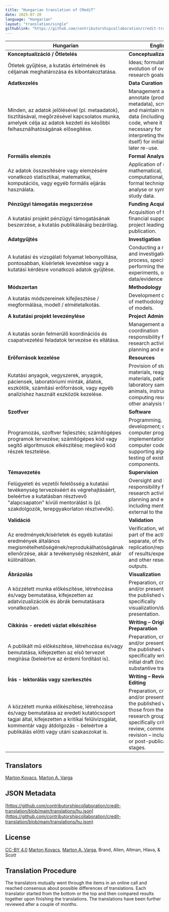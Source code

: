 ```yaml
---
title: "Hungarian translation of CRediT"
date: 2025-07-20
language: "Hungarian"
layout: "translation/single"
githublink: "https://github.com/contributorshipcollaboration/credit-translation/blob/main/translations/hu.json"
---
```


| Hungarian | English |
| --- | --- |
| **Konceptualizáció / Ötletelés** | **Conceptualization** |
| Ötletek gyűjtése, a kutatás értelmének és céljainak meghatározása és kibontakoztatása. | Ideas; formulation or evolution of overarching research goals and aims. |
| **Adatkezelés** | **Data Curation** |
| Minden, az adatok jelölésével (pl. metaadatok), tisztításával, megőrzésével kapcsolatos munka, amelyek célja az adatok kezdeti és későbbi felhasználhatóságának elősegítése. | Management activities to annotate (produce metadata), scrub data and maintain research data (including software code, where it is necessary for interpreting the data itself) for initial use and later re-use. |
| **Formális elemzés** | **Formal Analysis** |
| Az adatok összesítésére vagy elemzésére vonatkozó statisztikai, matematikai, komputációs, vagy egyéb formális eljárás használata. | Application of statistical, mathematical, computational, or other formal techniques to analyse or synthesize study data. |
| **Pénzügyi támogatás megszerzése** | **Funding Acquisition** |
| A kutatási projekt pénzügyi támogatásának beszerzése, a kutatás publikálásáig bezárólag. | Acquisition of the financial support for the project leading to this publication. |
| **Adatgyűjtés** | **Investigation** |
| A kutatási és vizsgálati folyamat lebonyolítása, pontosabban, kísérletek levezetése vagy a kutatási kérdésre vonatkozó adatok gyűjtése. | Conducting a research and investigation process, specifically performing the experiments, or data/evidence collection. |
| **Módszertan** | **Methodology** |
| A kutatás módszereinek kifejlesztése / megformálása, modell / elméletalkotás. | Development or design of methodology; creation of models. |
| **A kutatási projekt levezénylése** | **Project Administration** |
| A kutatás során felmerülő koordinációs és csapatvezetési feladatok tervezése és ellátása. | Management and coordination responsibility for the research activity planning and execution. |
| **Erőforrások kezelése** | **Resources** |
| Kutatási anyagok, vegyszerek, anyagok, páciensek, laboratóriumi minták, állatok, eszkötök, számítási erőforrások, vagy egyéb analízishez használt eszközök kezelése.  | Provision of study materials, reagents, materials, patients, laboratory samples, animals, instrumentation, computing resources, or other analysis tools. |
| **Szotfver** | **Software** |
| Programozás, szoftver fejlesztés; számítógépes programok tervezése; számítógépes kód vagy segítő algoritmusok elkészítése; meglévő kód részek tesztelése. | Programming, software development; designing computer programs; implementation of the computer code and supporting algorithms; testing of existing code components. |
| **Témavezetés** | **Supervision** |
| Felügyeleti és vezetői felelősség a kutatási tevékenység tervezéséért és végrehajtásáért, beleértve a kutatásban résztvevő "alapcsapaton" kívüli mentorálást is (pl. szakdolgozók, terepgyakorlaton résztvevők). | Oversight and leadership responsibility for the research activity planning and execution, including mentorship external to the core team. |
| **Validáció** | **Validation** |
| Az eredmények/kísérletek és egyéb kutatási eredmények általános megismételhetőségének/reprodukálhatóságának ellenőrzése, akár a tevékenység részeként, akár különállóan. | Verification, whether as a part of the activity or separate, of the overall replication/reproducibility of results/experiments and other research outputs. |
| **Ábrázolás** | **Visualization** |
| A közzétett munka előkészítése, létrehozása és/vagy bemutatása, kifejezetten az adatvizualizációk és ábrák bemutatásara vonatkozóan. | Preparation, creation and/or presentation of the published work, specifically visualization/data presentation. |
| **Cikkírás - eredeti vázlat elkészítése** | **Writing – Original Draft Preparation** |
| A publikált mű előkészítése, létrehozása és/vagy bemutatása, kifejezetten az első tervezet megírása (beleértve az érdemi fordítást is). | Preparation, creation and/or presentation of the published work, specifically writing the initial draft (including substantive translation). |
| **Írás - lektorálás vagy szerkesztés** | **Writing – Review & Editing** |
| A közzétett munka előkészítése, létrehozása és/vagy bemutatása az eredeti kutatócsoport tagjai által, kifejezetten a kritikai felülvizsgálat, kommentár vagy átdolgozás - beleértve a publikálás előtti vagy utáni szakaszokat is. | Preparation, creation and/or presentation of the published work by those from the original research group, specifically critical review, commentary or revision – including pre- or post-publication stages. |

## Translators

[Marton  Kovacs](https://orcid.org/0000-0002-8142-8492), [Marton A. Varga](https://orcid.org/0000-0002-8828-3070)

## JSON Metadata

[https://github.com/contributorshipcollaboration/credit-translation/blob/main/translations/hu.json](https://github.com/contributorshipcollaboration/credit-translation/blob/main/translations/hu.json)

## License

[CC-BY 4.0](https://creativecommons.org/licenses/by/4.0/) [Marton  Kovacs](https://orcid.org/0000-0002-8142-8492), [Marton A. Varga](https://orcid.org/0000-0002-8828-3070), Brand, Allen, Altman, Hlava, & Scott

## Translation Procedure

The translators mutually went through the items in an online call and reached consensus about possible differences of translations. Each translator started from the bottom or the top and then compared results together upon finishing the translations. The translations have been further reviewed after a couple of months.